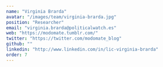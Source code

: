 ```yaml
---
name: "Virginia Brarda"
avatar: "/images/team/virginia-brarda.jpg"
position: "Researcher"
email: "virginia.brarda@politicalwatch.es"
web: "https://modomate.tumblr.com/"
twitter: "https://twitter.com/modomate_blog"
github: ""
linkedin: "http://www.linkedin.com/in/lic-virginia-brarda"
order: 7
---
```

